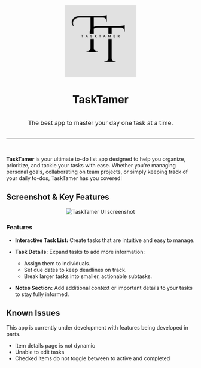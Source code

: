 <div align="center">

![Logo](/public/android-chrome-192x192.png)

# TaskTamer <br><br><sup style="font-weight:400; font-size:16px">The best app to master your day one task at a time.</sup>

</div>
<hr />
<br />
<p> <b>TaskTamer</b> is your ultimate to-do list app designed to help you organize, prioritize, and tackle your tasks with ease. Whether you're managing personal goals, collaborating on team projects, or simply keeping track of your daily to-dos, TaskTamer has you covered!</p>

## Screenshot & Key Features

<div align="center">

![TaskTamer UI screenshot](/public/screenshot-home.png)

</div>

### Features

- <b>Interactive Task List:</b> Create tasks that are intuitive and easy to manage.
- <b>Task Details:</b> Expand tasks to add more information:

  - Assign them to individuals.
  - Set due dates to keep deadlines on track.
  - Break larger tasks into smaller, actionable subtasks.

- <b>Notes Section:</b> Add additional context or important details to your tasks to stay fully informed.

## Known Issues

This app is currently under development with features being developed in parts.

- Item details page is not dynamic
- Unable to edit tasks
- Checked items do not toggle between to active and completed
